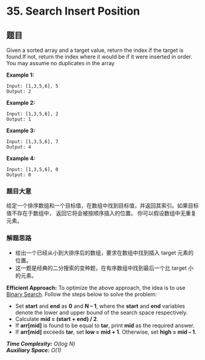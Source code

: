 ﻿# 35. Search Insert Position
## 题⽬
Given a sorted array and a target value, return the index if the target is found.If not, return the
index where it would be if it were inserted in order.
You may assume no duplicates in the array

****Example 1:****
```
Input: [1,3,5,6], 5
Output: 2
```
****Example 2:****
```
Input: [1,3,5,6], 2
Output: 1
```
****Example 3:****
```
Input: [1,3,5,6], 7
Output: 4
```
****Example 4:****
```
Input: [1,3,5,6], 0
Output: 0
```
### 题⽬⼤意
给定⼀个排序数组和⼀个⽬标值，在数组中找到⽬标值，并返回其索引。如果⽬标值不存在于数组中，
返回它将会被按顺序插⼊的位置。
你可以假设数组中⽆重复元素。
### 解题思路
- 给出⼀个已经从⼩到⼤排序后的数组，要求在数组中找到插⼊ target 元素的位置。
- 这⼀题是经典的⼆分搜索的变种题，在有序数组中找到最后⼀个⽐ target ⼩的元素。

**Efficient Approach:** To optimize the above approach, the idea is to use [Binary Search](https://www.geeksforgeeks.org/binary-search/). Follow the steps below to solve the problem: 

- Set **start** and **end** as **0** and **N – 1**, where the **start** and **end** variables denote the lower and upper bound of the search space respectively.
- Calculate **mid = (start + end) / 2**.
- If **arr\[mid\]** is found to be equal to **tar**, print **mid** as the required answer.
- If **arr\[mid\]** exceeds **tar**, set **low = mid + 1**. Otherwise, set **high = mid – 1**.

_**Time Complexity:** O(log N)_  
_**Auxiliary Space:** O(1)_